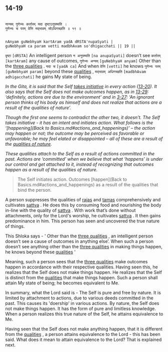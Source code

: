 ## 14-19


```shloka-sa

नान्यम् गुणेभ्यः कर्तारम् यदा दृष्टाऽनुपष्यति ।
गुणेभ्यः च परम् वेत्ति मद्भावम् सोऽधिगच्छति ॥ १९ ॥

```
```shloka-sa-hk

nAnyam guNebhyaH kartAram yadA dRSTA'nupaSyati |
guNebhyaH ca param vetti madbhAvam so'dhigacchati || 19 ||

```
`दृष्टा` `[dRSTA]` An intelligent person `न अनुपष्यति` `[na anupaSyati]` doesn’t see `कर्तारम्` `[kartAram]` any cause of outcomes, `गुणेभ्यः अन्यम्` `[guNebhyaH anyam]` Other than the 
[three qualities](2-45_to_2-46.md#satva_rajas_tamas)
. `यदा च` `[yadA ca]` And when `वेत्ति` `[vetti]` he knows `गुणेभ्यः परम्` `[guNebhyaH param]` beyond these 
[qualities](2-45_to_2-46.md#satva_rajas_tamas)
, `मद्भावम् अधिगच्छति` `[madbhAvam adhigacchati]` he gains My state of being.

<a name='happenings'></a>
_In the Gita, it is said that the Self 
[takes initiative](13-20.md#self_initiates_action)
 in every action ([13-20](13-20.md)). It also says that the Self does not make outcomes happen, as in [13-29](13-29.md): ‘definitely, actions are due to the environment’ and in [3-27](3-27_to_3-28.md): ‘An ignorant person thinks of his body as himself and does not realize that actions are a result of the qualities of nature’._

_Though the first one seems to contradict the other two, it doesn’t. The Self takes initiative - it has an intent and initiates action. What follows is the ‘[happening](Back to Basics.md#actions_and_happenings)’
– the action may happen or not; the outcome may be perceived as favorable or unfavorable; he may feel elated or disappointed – all of these are a result of the 
[qualities of nature](14-22.md#satva_rajas_tamas_effects)._

_These qualities attach to the Self as a result of actions committed in the past. Actions are ‘committed’ when we believe that what ‘happens’ is under our control and get attached to it, instead of recognizing that outcomes happen as a result of the qualities of nature._



<a name='applnote_194'></a>
> The Self initiates action. Outcomes [happen](Back to Basics.md#actions_and_happenings) as a result of the qualities that bind the person.



A person suppresses the qualities of 
[rajas](14-7.md#rajas)
 and 
[tamas](14-8.md#tamas)
 comprehensively and cultivates 
[sattva](14-6.md#sattva)
. He does this by consuming food and nourishing the body in-line with the quality of 
[sattva](14-6.md#sattva)
. With work that’s done without attachments, only for the Lord's worship, he cultivates 
[sattva](14-6.md#sattva)
. It then gains predominance in him. This person has seen and uncovered the true nature of things. 

This Shloka says - ' Other than the 
[three qualities](2-45_to_2-46.md#satva_rajas_tamas)
, an intelligent person doesn’t see a cause of outcomes in anything else’. When such a person doesn’t see anything other than the 
[three qualities](2-45_to_2-46.md#satva_rajas_tamas)
 in making things happen, he knows beyond these 
[qualities](2-45_to_2-46.md#satva_rajas_tamas)
'

Meaning, such a person sees that the 
[three qualities](2-45_to_2-46.md#satva_rajas_tamas)
 make outcomes happen in accordance with their respective qualities. Having seen this, he realizes that the Self does not make things happen. He realizes that the Self is distinct from the 
[qualities](2-45_to_2-46.md#satva_rajas_tamas)
 that make things happen. Such a person shall attain My state of being; he becomes equivalent to Me. 

In summary, what the Lord said is - The Self is pure and free by nature. It is limited by attachment to actions, due to various deeds committed in the past. This causes its 'doership' in various actions. By nature, the Self does not make things happen. It has the form of pure and limitless knowledge. When a person realizes this true nature of the Self, he attains equivalence to Me.

Having seen that the Self does not make anything happen, that it is different from the 
[qualities](2-45_to_2-46.md#satva_rajas_tamas)
, a person attains equivalence to the Lord - this has been said. What does it mean to attain equivalence to the Lord? That is explained next.


